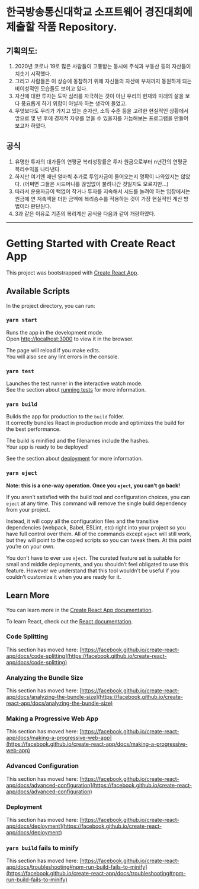 # 한국방송통신대학교 소프트웨어 경진대회에 제출할 작품 Repository.

## 기획의도:

1. 2020년 코로나 19로 많은 사람들이 고통받는 동시에 주식과 부동산 등의 자산들이 치솟기 시작했다.
2. 그리고 사람들은 이 상승에 동참하기 위해 자신들의 자산에 부채까지 동원하게 되는 비이성적인 모습들도 보이고 있다.
3. 자산에 대한 투자는 도박 심리를 자극하는 것이 아닌 우리의 현재와 미래의 삶을 보다 풍요롭게 하기 위함이 아닐까 하는 생각이 들었고.
4. 무엇보다도 우리가 가지고 있는 순자산, 소득 수준 등을 고려한 현실적인 상황에서 앞으로 몇 년 후에 경제적 자유를 얻을 수 있을지를 가늠해보는 프로그램을 만들어보고자 하였다.

## 공식
1. 유명한 투자의 대가들의 연평균 복리성장률은 투자 원금으로부터 n년간의 연평균 복리수익을 나타낸다.
2. 하지만 여기엔 매년 얼마씩 추가로 투입자금이 들어오는지 명확이 나와있지는 않았다.
 (어쩌면 그들은 시드머니를 끊임없이 불려나간 것일지도 모르지만...)
3. 따라서 운용자금이 턱없이 작거나 투자를 지속해서 시드를 늘려야 하는 입장에서는 원금에 연 저축액을 더한 금액에 복리승수를 적용하는 것이 가장 현실적인 계산 방법이라 판단된다.
4. 3과 같은 이유로 기존의 복리계산 공식을 다음과 같이 개량하였다.
--- 
# Getting Started with Create React App

This project was bootstrapped with [Create React App](https://github.com/facebook/create-react-app).

## Available Scripts

In the project directory, you can run:

### `yarn start`

Runs the app in the development mode.\
Open [http://localhost:3000](http://localhost:3000) to view it in the browser.

The page will reload if you make edits.\
You will also see any lint errors in the console.

### `yarn test`

Launches the test runner in the interactive watch mode.\
See the section about [running tests](https://facebook.github.io/create-react-app/docs/running-tests) for more information.

### `yarn build`

Builds the app for production to the `build` folder.\
It correctly bundles React in production mode and optimizes the build for the best performance.

The build is minified and the filenames include the hashes.\
Your app is ready to be deployed!

See the section about [deployment](https://facebook.github.io/create-react-app/docs/deployment) for more information.

### `yarn eject`

**Note: this is a one-way operation. Once you `eject`, you can’t go back!**

If you aren’t satisfied with the build tool and configuration choices, you can `eject` at any time. This command will remove the single build dependency from your project.

Instead, it will copy all the configuration files and the transitive dependencies (webpack, Babel, ESLint, etc) right into your project so you have full control over them. All of the commands except `eject` will still work, but they will point to the copied scripts so you can tweak them. At this point you’re on your own.

You don’t have to ever use `eject`. The curated feature set is suitable for small and middle deployments, and you shouldn’t feel obligated to use this feature. However we understand that this tool wouldn’t be useful if you couldn’t customize it when you are ready for it.

## Learn More

You can learn more in the [Create React App documentation](https://facebook.github.io/create-react-app/docs/getting-started).

To learn React, check out the [React documentation](https://reactjs.org/).

### Code Splitting

This section has moved here: [https://facebook.github.io/create-react-app/docs/code-splitting](https://facebook.github.io/create-react-app/docs/code-splitting)

### Analyzing the Bundle Size

This section has moved here: [https://facebook.github.io/create-react-app/docs/analyzing-the-bundle-size](https://facebook.github.io/create-react-app/docs/analyzing-the-bundle-size)

### Making a Progressive Web App

This section has moved here: [https://facebook.github.io/create-react-app/docs/making-a-progressive-web-app](https://facebook.github.io/create-react-app/docs/making-a-progressive-web-app)

### Advanced Configuration

This section has moved here: [https://facebook.github.io/create-react-app/docs/advanced-configuration](https://facebook.github.io/create-react-app/docs/advanced-configuration)

### Deployment

This section has moved here: [https://facebook.github.io/create-react-app/docs/deployment](https://facebook.github.io/create-react-app/docs/deployment)

### `yarn build` fails to minify

This section has moved here: [https://facebook.github.io/create-react-app/docs/troubleshooting#npm-run-build-fails-to-minify](https://facebook.github.io/create-react-app/docs/troubleshooting#npm-run-build-fails-to-minify)
